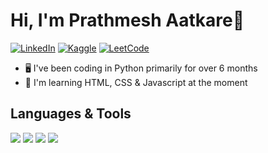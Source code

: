 # Hi, I'm Prathmesh Aatkare👋

<!--
**atkareprathmesh/atkareprathmesh** is a ✨ _special_ ✨ repository because its `README.md` (this file) appears on your GitHub profile.

Here are some ideas to get you started:

- 🔭 I’m currently working on ...
- 🌱 I’m currently learning ...
- 👯 I’m looking to collaborate on ...
- 🤔 I’m looking for help with ...
- 💬 Ask me about ...
- 📫 How to reach me: ...
- 😄 Pronouns: ...
- ⚡ Fun fact: ...
-->

[![LinkedIn](https://img.shields.io/badge/linkedin-%230077B5.svg?style=for-the-badge&logo=linkedin&logoColor=white)](https://www.linkedin.com/in/prathmesh-vitthal-aatkare-a67bbb2aa/)
[![Kaggle](https://img.shields.io/badge/Kaggle-035a7d?style=for-the-badge&logo=kaggle&logoColor=white)](https://www.kaggle.com/prathmeshatkare)
[![LeetCode](https://img.shields.io/badge/LeetCode-000000?style=for-the-badge&logo=LeetCode&logoColor=#d16c06)](https://leetcode.com/22f3000787/)

- 🖥️ I've been coding in Python primarily for over 6 months
- 📖 I'm learning HTML, CSS & Javascript at the moment

## Languages & Tools
<p>
  <a>
    <img src = "![Python](https://img.shields.io/badge/python-3670A0?style=for-the-badge&logo=python&logoColor=ffdd54)">
  </a>
  <a>
    <img src = "![HTML5](https://img.shields.io/badge/html5-%23E34F26.svg?style=for-the-badge&logo=html5&logoColor=white)">
  </a>
  <a>
    <img src="![CSS3](https://img.shields.io/badge/css3-%231572B6.svg?style=for-the-badge&logo=css3&logoColor=white)">
  </a>
  <a>
    <img src="![JavaScript](https://img.shields.io/badge/javascript-%23323330.svg?style=for-the-badge&logo=javascript&logoColor=%23F7DF1E)">
  </a>
</p>

